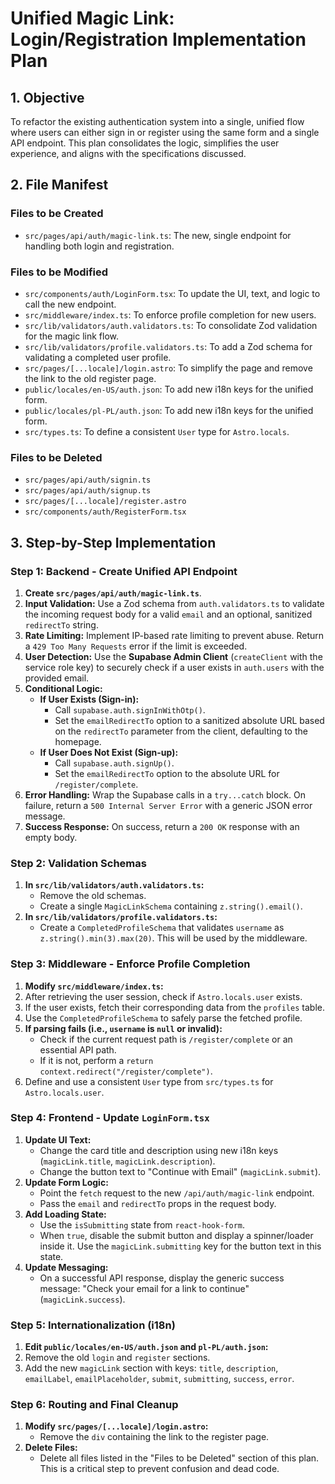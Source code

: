 # Unified Magic Link: Login/Registration Implementation Plan

## 1. Objective

To refactor the existing authentication system into a single, unified flow where users can either sign in or register using the same form and a single API endpoint. This plan consolidates the logic, simplifies the user experience, and aligns with the specifications discussed.

## 2. File Manifest

### Files to be Created

-   `src/pages/api/auth/magic-link.ts`: The new, single endpoint for handling both login and registration.

### Files to be Modified

-   `src/components/auth/LoginForm.tsx`: To update the UI, text, and logic to call the new endpoint.
-   `src/middleware/index.ts`: To enforce profile completion for new users.
-   `src/lib/validators/auth.validators.ts`: To consolidate Zod validation for the magic link flow.
-   `src/lib/validators/profile.validators.ts`: To add a Zod schema for validating a completed user profile.
-   `src/pages/[...locale]/login.astro`: To simplify the page and remove the link to the old register page.
-   `public/locales/en-US/auth.json`: To add new i18n keys for the unified form.
-   `public/locales/pl-PL/auth.json`: To add new i18n keys for the unified form.
-   `src/types.ts`: To define a consistent `User` type for `Astro.locals`.

### Files to be Deleted

-   `src/pages/api/auth/signin.ts`
-   `src/pages/api/auth/signup.ts`
-   `src/pages/[...locale]/register.astro`
-   `src/components/auth/RegisterForm.tsx`

## 3. Step-by-Step Implementation

### Step 1: Backend - Create Unified API Endpoint

1.  **Create `src/pages/api/auth/magic-link.ts`**.
2.  **Input Validation:** Use a Zod schema from `auth.validators.ts` to validate the incoming request body for a valid `email` and an optional, sanitized `redirectTo` string.
3.  **Rate Limiting:** Implement IP-based rate limiting to prevent abuse. Return a `429 Too Many Requests` error if the limit is exceeded.
4.  **User Detection:** Use the **Supabase Admin Client** (`createClient` with the service role key) to securely check if a user exists in `auth.users` with the provided email.
5.  **Conditional Logic:**
    *   **If User Exists (Sign-in):**
        *   Call `supabase.auth.signInWithOtp()`.
        *   Set the `emailRedirectTo` option to a sanitized absolute URL based on the `redirectTo` parameter from the client, defaulting to the homepage.
    *   **If User Does Not Exist (Sign-up):**
        *   Call `supabase.auth.signUp()`.
        *   Set the `emailRedirectTo` option to the absolute URL for `/register/complete`.
6.  **Error Handling:** Wrap the Supabase calls in a `try...catch` block. On failure, return a `500 Internal Server Error` with a generic JSON error message.
7.  **Success Response:** On success, return a `200 OK` response with an empty body.

### Step 2: Validation Schemas

1.  **In `src/lib/validators/auth.validators.ts`:**
    *   Remove the old schemas.
    *   Create a single `MagicLinkSchema` containing `z.string().email()`.
2.  **In `src/lib/validators/profile.validators.ts`:**
    *   Create a `CompletedProfileSchema` that validates `username` as `z.string().min(3).max(20)`. This will be used by the middleware.

### Step 3: Middleware - Enforce Profile Completion

1.  **Modify `src/middleware/index.ts`:**
2.  After retrieving the user session, check if `Astro.locals.user` exists.
3.  If the user exists, fetch their corresponding data from the `profiles` table.
4.  Use the `CompletedProfileSchema` to safely parse the fetched profile.
5.  **If parsing fails (i.e., `username` is `null` or invalid):**
    *   Check if the current request path is `/register/complete` or an essential API path.
    *   If it is not, perform a `return context.redirect("/register/complete")`.
6.  Define and use a consistent `User` type from `src/types.ts` for `Astro.locals.user`.

### Step 4: Frontend - Update `LoginForm.tsx`

1.  **Update UI Text:**
    *   Change the card title and description using new i18n keys (`magicLink.title`, `magicLink.description`).
    *   Change the button text to "Continue with Email" (`magicLink.submit`).
2.  **Update Form Logic:**
    *   Point the `fetch` request to the new `/api/auth/magic-link` endpoint.
    *   Pass the `email` and `redirectTo` props in the request body.
3.  **Add Loading State:**
    *   Use the `isSubmitting` state from `react-hook-form`.
    *   When `true`, disable the submit button and display a spinner/loader inside it. Use the `magicLink.submitting` key for the button text in this state.
4.  **Update Messaging:**
    *   On a successful API response, display the generic success message: "Check your email for a link to continue" (`magicLink.success`).

### Step 5: Internationalization (i18n)

1.  **Edit `public/locales/en-US/auth.json` and `pl-PL/auth.json`:**
2.  Remove the old `login` and `register` sections.
3.  Add the new `magicLink` section with keys: `title`, `description`, `emailLabel`, `emailPlaceholder`, `submit`, `submitting`, `success`, `error`.

### Step 6: Routing and Final Cleanup

1.  **Modify `src/pages/[...locale]/login.astro`:**
    *   Remove the `div` containing the link to the register page.
2.  **Delete Files:**
    *   Delete all files listed in the "Files to be Deleted" section of this plan. This is a critical step to prevent confusion and dead code.
